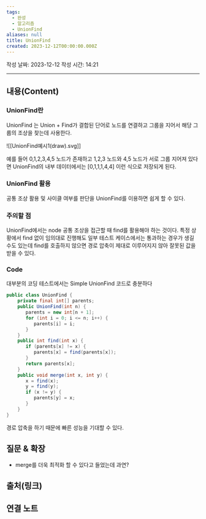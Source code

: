 ```yaml
---
tags:
  - 완성
  - 알고리즘
  - UnionFind
aliases: null
title: UnionFind
created: 2023-12-12T00:00:00.000Z
---
```

작성 날짜: 2023-12-12
작성 시간: 14:21


----
## 내용(Content)

### UnionFind란

UnionFind 는 Union + Find가 결합된 단어로 노드를 연결하고 그룹을 지어서 해당 그룹의 조상을 찾는데 사용한다. 

![[UnionFind예시1(draw).svg]]

예를 들어 0,1,2,3,4,5 노드가 존재하고 1,2,3 노드와 4,5 노드가 서로 그룹 지어져 있다면 UnionFind의 내부 데이터에서는 \[0,1,1,1,4,4] 이런 식으로 저장되게 된다.

### UnionFind 활용

공통 조상 활용 및 사이클 여부를 판단을 UnionFind를 이용하면 쉽게 할 수 있다.

### 주의할 점
UnionFind에서는 node 공통 조상을 접근할 때 find를 활용해야 하는 것이다.  특정 상황에서 find 없이 임의대로 진행해도 일부 테스트 케이스에서는 통과하는 경우가 생길 수도 있는데 find를 호출하지 않으면 경로 압축이 제대로 이루어지지 않아 잘못된 값을 받을 수 있다.

### Code

대부분의 코딩 테스트에서는 Simple UnionFind 코드로 충분하다

```java
public class UnionFind {  
    private final int[] parents;  
    public UnionFind(int n) {  
       parents = new int[n + 1];  
       for (int i = 0; i <= n; i++) {  
          parents[i] = i;  
       }  
    }  
    public int find(int x) {  
       if (parents[x] != x) {  
          parents[x] = find(parents[x]);  
       }  
       return parents[x];  
    }  
    public void merge(int x, int y) {  
       x = find(x);  
       y = find(y);  
       if (x != y) {  
          parents[y] = x;  
       }  
    }  
}
```

경로 압축을 하기 때문에 빠른 성능을 기대할 수 있다.

## 질문 & 확장

- merge를 더욱 최적화 할 수 있다고 들었는데 과연?
## 출처(링크)


## 연결 노트










